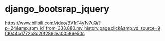 # django_bootsrap_jquery
https://www.bilibili.com/video/BV1rT4y1v7uQ/?p=24&amp;spm_id_from=333.880.my_history.page.click&amp;vd_source=9fd044cd772b8c20f289dea00586e50c
